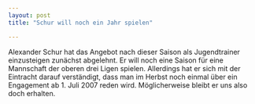 ```yaml
---
layout: post
title: "Schur will noch ein Jahr spielen"

---
```


Alexander Schur hat das Angebot nach dieser Saison als Jugendtrainer einzusteigen zunächst abgelehnt. Er will noch eine Saison für eine Mannschaft der oberen drei Ligen spielen. Allerdings hat er sich mit der Eintracht darauf verständigt, dass man im Herbst noch einmal über ein Engagement ab 1. Juli 2007 reden wird. Möglicherweise bleibt er uns also doch erhalten.


